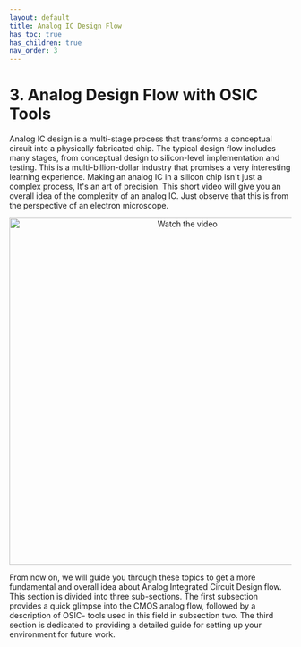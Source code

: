 ```yaml
---
layout: default
title: Analog IC Design Flow
has_toc: true
has_children: true
nav_order: 3
---
```


# 3. Analog Design Flow with OSIC Tools

Analog IC design is a multi-stage process that transforms a conceptual circuit into a physically fabricated chip. The typical design flow includes many stages, from conceptual design to silicon-level implementation and testing. This is a multi-billion-dollar industry that promises a very interesting learning experience.
Making an analog IC in a silicon chip isn't just a complex process, It's an art of precision. This short video will give you an overall idea of the complexity of an analog IC. Just observe that this is from the perspective of an electron microscope.  
<p align="center">
  <a href="https://youtu.be/Fxv3JoS1uY8?si=8XCrFI3VV1NxdN52" target="_blank">
    <img src="https://img.youtube.com/vi/Fxv3JoS1uY8/0.jpg" alt="Watch the video" width="620"/>
  </a>
</p>

From now on, we will guide you through these topics to get a more fundamental and overall idea about Analog Integrated Circuit Design flow. This section is divided into three sub-sections. The first subsection provides a quick glimpse into the CMOS analog flow, followed by a description of OSIC- tools used in this field in subsection two. The third section is dedicated to providing a detailed guide for setting up your environment for future work.







